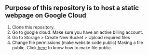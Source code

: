## Purpose of this repository is to host a static webpage on Google Cloud

1. Clone this repository.<br>
2. Go to google cloud. Make sure you have an active billing account.<br> 
3. Go to Storage > Create New Bucket > Upload required files<br> 
4. Change file permissions (make website code public)
Making a file public. Click<a href='https://cloud.google.com/storage/docs/access-control/making-data-public#buckets'> here</a> to know how to make file public.



